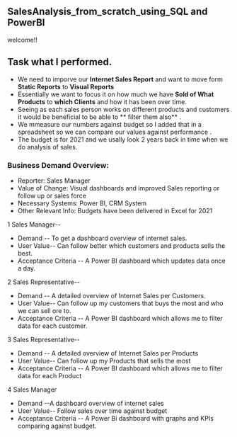## SalesAnalysis_from_scratch_using_SQL and PowerBI
welcome!! 

## Task what I  performed.
   * We need to imporve our **Internet Sales Report** and want to move form **Static Reports** to **Visual Reports**
   * Essentially we want to focus it on how much we have **Sold of What Products** to **which Clients** and how it has been over time.
   * Seeing as each sales person works on different products and customers it would be beneficial to be able to ** filter them also** .
   * We mmeasure our numbers against budget so I added that in a spreadsheet so we can compare our values against performance .
   * The budget is for 2021 and we usally look 2 years back in time when we do analysis of sales.
   
   
### Business Demand Overview:
-	Reporter: Sales Manager
-	Value of Change: Visual dashboards and improved Sales reporting or follow up or sales force
-	Necessary Systems: Power BI, CRM System
-	Other Relevant Info: Budgets have been delivered in Excel for 2021


1	Sales Manager-- 	     
 * Demand --  To get a dashboard overview of internet sales.
 * User Value-- Can follow better which customers and products sells the best.
 * Acceptance Criteria -- A Power BI dashboard which updates data once a day.
                
 2 Sales Representative--
  * Demand -- A detailed overview of Internet Sales per Customers.
  * User Value-- Can follow up my customers that buys the most and who we can sell ore to.
  * Acceptance Criteria -- A Power BI dashboard which allows me to filter data for each customer.
                 
 3	Sales Representative--
  * Demand -- A detailed overview of Internet Sales per Products
  * User Value-- Can follow up my Products that sells the most
  * Acceptance Criteria -- A Power BI dashboard which allows me to filter data for each Product
                  
 4 Sales Manager
   * Demand --A dashboard overview of internet sales	
   * User Value-- Follow sales over time against budget
   * Acceptance Criteria -- A Power Bi dashboard with graphs and KPIs comparing against budget.
